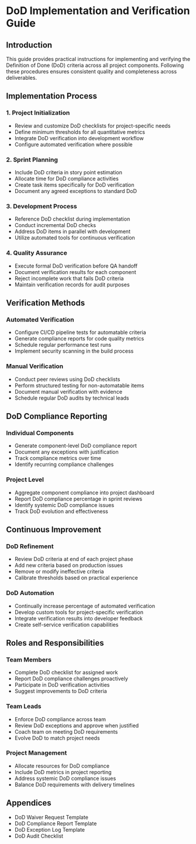 # DoD Implementation and Verification Guide

## Introduction
This guide provides practical instructions for implementing and verifying the Definition of Done (DoD) criteria across all project components. Following these procedures ensures consistent quality and completeness across deliverables.

## Implementation Process

### 1. Project Initialization
- Review and customize DoD checklists for project-specific needs
- Define minimum thresholds for all quantitative metrics
- Integrate DoD verification into development workflow
- Configure automated verification where possible

### 2. Sprint Planning
- Include DoD criteria in story point estimation
- Allocate time for DoD compliance activities
- Create task items specifically for DoD verification
- Document any agreed exceptions to standard DoD

### 3. Development Process
- Reference DoD checklist during implementation
- Conduct incremental DoD checks
- Address DoD items in parallel with development
- Utilize automated tools for continuous verification

### 4. Quality Assurance
- Execute formal DoD verification before QA handoff
- Document verification results for each component
- Reject incomplete work that fails DoD criteria
- Maintain verification records for audit purposes

## Verification Methods

### Automated Verification
- Configure CI/CD pipeline tests for automatable criteria
- Generate compliance reports for code quality metrics
- Schedule regular performance test runs
- Implement security scanning in the build process

### Manual Verification
- Conduct peer reviews using DoD checklists
- Perform structured testing for non-automatable items
- Document manual verification with evidence
- Schedule regular DoD audits by technical leads

## DoD Compliance Reporting

### Individual Components
- Generate component-level DoD compliance report
- Document any exceptions with justification
- Track compliance metrics over time
- Identify recurring compliance challenges

### Project Level
- Aggregate component compliance into project dashboard
- Report DoD compliance percentage in sprint reviews
- Identify systemic DoD compliance issues
- Track DoD evolution and effectiveness

## Continuous Improvement

### DoD Refinement
- Review DoD criteria at end of each project phase
- Add new criteria based on production issues
- Remove or modify ineffective criteria
- Calibrate thresholds based on practical experience

### DoD Automation
- Continually increase percentage of automated verification
- Develop custom tools for project-specific verification
- Integrate verification results into developer feedback
- Create self-service verification capabilities

## Roles and Responsibilities

### Team Members
- Complete DoD checklist for assigned work
- Report DoD compliance challenges proactively
- Participate in DoD verification activities
- Suggest improvements to DoD criteria

### Team Leads
- Enforce DoD compliance across team
- Review DoD exceptions and approve when justified
- Coach team on meeting DoD requirements
- Evolve DoD to match project needs

### Project Management
- Allocate resources for DoD compliance
- Include DoD metrics in project reporting
- Address systemic DoD compliance issues
- Balance DoD requirements with delivery timelines

## Appendices
- DoD Waiver Request Template
- DoD Compliance Report Template
- DoD Exception Log Template
- DoD Audit Checklist